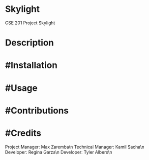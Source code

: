 # Skylight
CSE 201 Project Skylight

Description
====================================================

#Installation
====================================================

#Usage
====================================================

#Contributions
====================================================

#Credits
====================================================
Project Manager: Max Zaremba\n
Technical Manager: Kamil Sacha\n
Developer: Regina Garza\n
Developer: Tyler Albers\n


